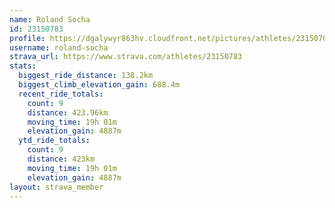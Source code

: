 ```yaml
---
name: Roland Socha
id: 23150783
profile: https://dgalywyr863hv.cloudfront.net/pictures/athletes/23150783/14745672/4/large.jpg
username: roland-socha
strava_url: https://www.strava.com/athletes/23150783
stats:
  biggest_ride_distance: 138.2km
  biggest_climb_elevation_gain: 688.4m
  recent_ride_totals:
    count: 9
    distance: 423.96km
    moving_time: 19h 01m
    elevation_gain: 4887m
  ytd_ride_totals:
    count: 9
    distance: 423km
    moving_time: 19h 01m
    elevation_gain: 4887m
layout: strava_member
--- 
```

